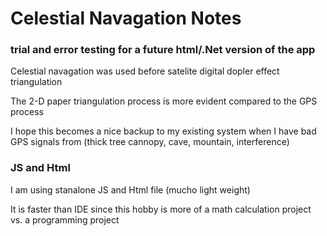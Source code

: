 # Celestial Navagation Notes

### trial and error testing for a future html/.Net version of the app

Celestial navagation was used before satelite digital dopler effect triangulation

The 2-D paper triangulation process is more evident compared to the GPS process

I hope this becomes a nice backup to my existing system when I have bad GPS signals from (thick tree cannopy, cave, mountain, interference)

### JS and Html

I am using stanalone JS and Html file (mucho light weight)

It is faster than IDE since this hobby is more of a math calculation project vs. a programming project
